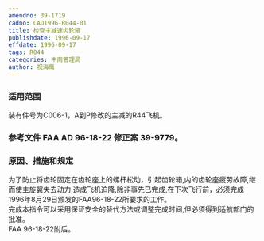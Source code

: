 ```yaml
---
amendno: 39-1719  
cadno: CAD1996-R044-01  
title: 检查主减速齿轮箱  
publishdate: 1996-09-17  
effdate: 1996-09-17  
tags: R044  
categories: 中南管理局  
author: 祝海鹰  
---
```

  
### 适用范围  
装有件号为C006-1，A到P修改的主减的R44飞机。  
  
<!--more-->  
### 参考文件    FAA AD 96-18-22 修正案 39-9779。  
  
### 原因、措施和规定  
为了防止将齿轮固定在齿轮座上的螺杆松动，引起齿轮箱,内的齿轮座疲劳故障,继而使主旋翼失去动力,造成飞机迫降,除非事先已完成,在下次飞行前，必须完成1996年8月29日颁发的FAA96-18-22所要求的工作。  
    完成本指令可以采用保证安全的替代方法或调整完成时间,但必须得到适航部门的 批准。  
FAA 96-18-22附后。  
